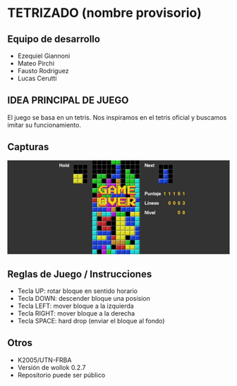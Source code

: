 # TETRIZADO (nombre provisorio)

## Equipo de desarrollo

- Ezequiel Giannoni
- Mateo Pirchi
- Fausto Rodriguez
- Lucas Cerutti
  
## IDEA PRINCIPAL DE JUEGO
El juego se basa en un tetris. Nos inspiramos en el tetris oficial y buscamos imitar su funcionamiento.

## Capturas
![Tetrizado](assets/Captura.jpg)

## Reglas de Juego / Instrucciones
- Tecla UP: rotar bloque en sentido horario
- Tecla DOWN: descender bloque una posision
- Tecla LEFT: mover bloque a la izquierda
- Tecla RIGHT: mover bloque a la derecha
- Tecla SPACE: hard drop (enviar el bloque al fondo)


## Otros

- K2005/UTN-FRBA
- Versión de wollok 0.2.7
- Repositorio puede ser público
